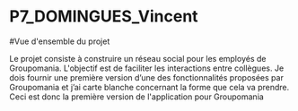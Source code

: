 ﻿# P7_DOMINGUES_Vincent
 
﻿#Vue d'ensemble du projet
 
Le projet consiste à construire un réseau social pour les employés de Groupomania. L'objectif est de faciliter les interactions entre collègues. Je dois fournir une première version d’une des fonctionnalités proposées par Groupomania et j’ai carte blanche concernant la forme que cela va prendre. Ceci est donc la première version de l'application pour Groupomania
